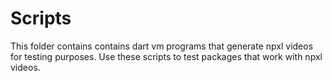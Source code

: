 # Scripts

This folder contains contains dart vm programs that generate npxl videos for testing purposes. Use these scripts to test packages that work with npxl videos.

